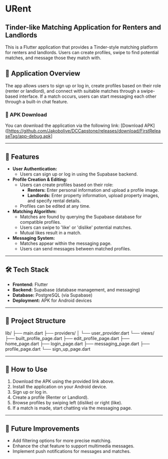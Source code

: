 # URent
## Tinder-like Matching Application for Renters and Landlords

This is a Flutter application that provides a Tinder-style matching platform for renters and landlords. Users can create profiles, swipe to find potential matches, and message those they match with.

## 📱 Application Overview
The app allows users to sign up or log in, create profiles based on their role (renter or landlord), and connect with suitable matches through a swipe-based interface. If a match occurs, users can start messaging each other through a built-in chat feature.

### 🔗 APK Download
You can download the application via the following link: [Download APK]([https://github.com/Jakobolive/DCCapstone/releases/download/FirstReleaseTag/app-debug.apk]

---

## 🚀 Features
- **User Authentication:**
  - Users can sign up or log in using the Supabase backend.
- **Profile Creation & Editing:**
  - Users can create profiles based on their role:
    - **Renters:** Enter personal information and upload a profile image.
    - **Landlords:** Enter property information, upload property images, and specify rental details.
  - Profiles can be edited at any time.
- **Matching Algorithm:**
  - Matches are found by querying the Supabase database for compatible profiles.
  - Users can swipe to 'like' or 'dislike' potential matches.
  - Mutual likes result in a match.
- **Messaging System:**
  - Matches appear within the messaging page.
  - Users can send messages between matched profiles.

---

## 🛠️ Tech Stack
- **Frontend:** Flutter  
- **Backend:** Supabase (database management, and messaging)  
- **Database:** PostgreSQL (via Supabase)  
- **Deployment:** APK for Android devices  

---

## 📂 Project Structure
lib/
├── main.dart
├── providers/
│   └── user_provider.dart
└── views/
    ├── built_profile_page.dart
    ├── edit_profile_page.dart
    ├── home_page.dart
    ├── login_page.dart
    ├── messaging_page.dart
    ├── profile_page.dart
    └── sign_up_page.dart

---

## 📢 How to Use
1. Download the APK using the provided link above.  
2. Install the application on your Android device.  
3. Sign up or log in.  
4. Create a profile (Renter or Landlord).  
5. Browse profiles by swiping left (dislike) or right (like).  
6. If a match is made, start chatting via the messaging page.  

---

## 📌 Future Improvements
- Add filtering options for more precise matching.  
- Enhance the chat feature to support multimedia messages.  
- Implement push notifications for messages and matches.  
 
